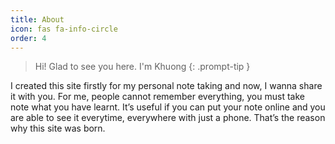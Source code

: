 ```yaml
---
title: About
icon: fas fa-info-circle
order: 4
---
```



> Hi! Glad to see you here. I'm Khuong
{: .prompt-tip }

I created this site firstly for my personal note taking and now, I wanna share it with you. For me, people cannot remember everything, you must take note what you have learnt. It’s useful if you can put your note online and you are able to see it everytime, everywhere with just a phone. That’s the reason why this site was born.
